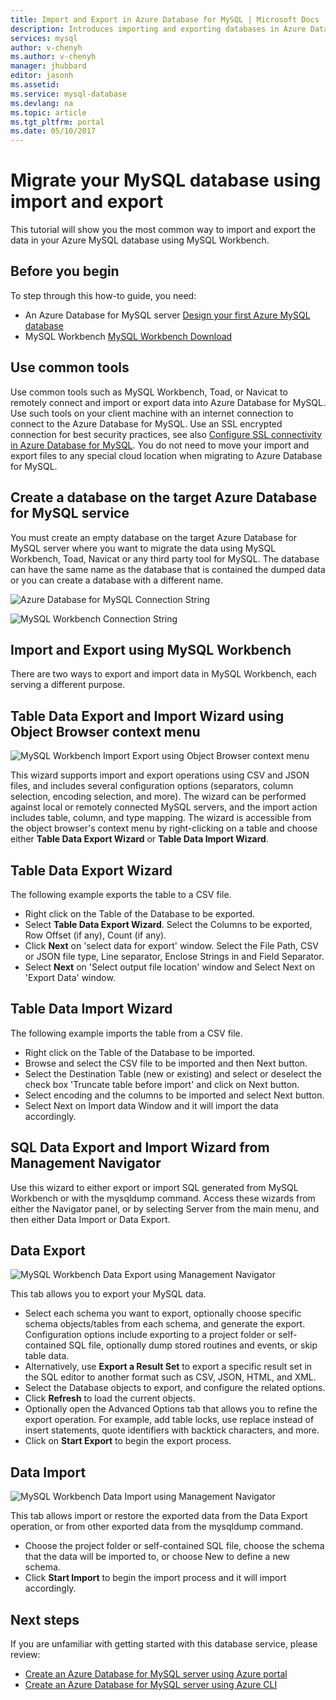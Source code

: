 ```yaml
---
title: Import and Export in Azure Database for MySQL | Microsoft Docs
description: Introduces importing and exporting databases in Azure Database for MySQL 
services: mysql
author: v-chenyh
ms.author: v-chenyh
manager: jhubbard
editor: jasonh
ms.assetid:
ms.service: mysql-database
ms.devlang: na
ms.topic: article
ms.tgt_pltfrm: portal
ms.date: 05/10/2017
---
```


# Migrate your MySQL database using import and export
This tutorial will show you the most common way to import and export the data in your Azure MySQL database using MySQL Workbench. 

## Before you begin
To step through this how-to guide, you need:
- An Azure Database for MySQL server [Design your first Azure MySQL database](quickstart-create-mysql-server-database-using-azure-portal.md)
- MySQL Workbench [MySQL Workbench Download](https://dev.mysql.com/downloads/workbench/)

## Use common tools
Use common tools such as MySQL Workbench, Toad, or Navicat to remotely connect and import or export data into Azure Database for MySQL. Use such tools on your client machine with an internet connection to connect to the Azure Database for MySQL. Use an SSL encrypted connection for best security practices, see also [Configure SSL connectivity in Azure Database for MySQL](concepts-ssl-connection-security.md). You do not need to move your import and export files to any special cloud location when migrating to Azure Database for MySQL. 

## Create a database on the target Azure Database for MySQL service
You must create an empty database on the target Azure Database for MySQL server where you want to migrate the data using MySQL Workbench, Toad, Navicat or any third party tool for MySQL. The database can have the same name as the database that is contained the dumped data or you can create a database with a different name.

![Azure Database for MySQL Connection String](./media/concepts-migrate-import-export/p5.png)

![MySQL Workbench Connection String](./media/concepts-migrate-import-export/p4.png)

## Import and Export using MySQL Workbench
There are two ways to export and import data in MySQL Workbench, each serving a different purpose. 

## Table Data Export and Import Wizard using Object Browser context menu
![MySQL Workbench Import Export using Object Browser context menu](./media/concepts-migrate-import-export/p1.png)

This wizard supports import and export operations using CSV and JSON files, and includes several configuration options (separators, column selection, encoding selection, and more). The wizard can be performed against local or remotely connected MySQL servers, and the import action includes table, column, and type mapping. 
The wizard is accessible from the object browser's context menu by right-clicking on a table and choose either **Table Data Export Wizard** or **Table Data Import Wizard**. 

## Table Data Export Wizard
The following example exports the table to a CSV file. 
- Right click on the Table of the Database to be exported. 
- Select **Table Data Export Wizard**. Select the Columns to be exported, Row Offset (if any), Count (if any). 
- Click **Next** on 'select data for export' window. Select the File Path, CSV or JSON file type, Line separator, Enclose Strings in and Field Separator. 
- Select **Next** on 'Select output file location' window and Select Next on 'Export Data' window.


## Table Data Import Wizard
The following example imports the table from a CSV file.
- Right click on the Table of the Database to be imported. 
- Browse and select the CSV file to be imported and then Next button. 
- Select the Destination Table (new or existing) and select or deselect the check box 'Truncate table before import' and click on Next button.
- Select encoding and the columns to be imported and select Next button. 
- Select Next on Import data Window and it will import the data accordingly.

## SQL Data Export and Import Wizard from Management Navigator
Use this wizard to either export or import SQL generated from MySQL Workbench or with the mysqldump command. Access these wizards from either the Navigator panel, or by selecting Server from the main menu, and then either Data Import or Data Export. 

## Data Export
![MySQL Workbench Data Export using Management Navigator](./media/concepts-migrate-import-export/p2.png)

This tab allows you to export your MySQL data. 
- Select each schema you want to export, optionally choose specific schema objects/tables from each schema, and generate the export. Configuration options include exporting to a project folder or self-contained SQL file, optionally dump stored routines and events, or skip table data. 
- Alternatively, use **Export a Result Set** to export a specific result set in the SQL editor to another format such as CSV, JSON, HTML, and XML. 
- Select the Database objects to export, and configure the related options. 
- Click **Refresh** to load the current objects. 
- Optionally open the Advanced Options tab that allows you to refine the export operation. For example, add table locks, use replace instead of insert statements, quote identifiers with backtick characters, and more. 
- Click on **Start Export** to begin the export process. 


## Data Import
![MySQL Workbench Data Import using Management Navigator](./media/concepts-migrate-import-export/p3.png)

This tab allows import or restore the exported data from the Data Export operation, or from other exported data from the mysqldump command. 
- Choose the project folder or self-contained SQL file, choose the schema that the data will be imported to, or choose New to define a new schema. 
- Click **Start Import** to begin the import process and it will import accordingly.

## Next steps
If you are unfamiliar with getting started with this database service, please review:
-  [Create an Azure Database for MySQL server using Azure portal](quickstart-create-mysql-server-database-using-azure-portal.md) 
- [Create an Azure Database for MySQL server using Azure CLI](quickstart-create-mysql-server-database-using-azure-cli.md)
